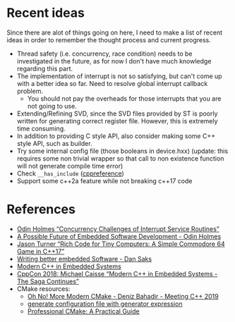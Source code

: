 # Recent ideas
Since there are alot of things going on here, I need to make a list of recent ideas in order to remember the thought process and current progress.
- Thread safety (i.e. concurrency, race condition) needs to be investigated in the future, as for now I don't have much knowledge regarding this part.
- The implementation of interrupt is not so satisfying, but can't come up with a better idea so far. Need to resolve global interrupt callback problem.
  - You should not pay the overheads for those interrupts that you are not going to use.
- Extending/Refining SVD, since the SVD files provided by ST is poorly written for generating correct register file. However, this is extremely time consuming.
- In addition to providing C style API, also consider making some C++ style API, such as builder.
- Try some internal config file (those booleans in device.hxx) (update: this requires some non trivial wrapper so that call to non existence function will not generate compile time error)
- Check ```__has_include``` ([cppreference](https://en.cppreference.com/w/cpp/preprocessor/include))
- Support some c++2a feature while not breaking c++17 code
# References
- [Odin Holmes “Concurrency Challenges of Interrupt Service Routines”](https://www.youtube.com/watch?v=gcRdG7dGMOw)
- [A Possible Future of Embedded Software Development - Odin Holmes](https://www.youtube.com/watch?v=fsMmh8F8uV0)
- [Jason Turner “Rich Code for Tiny Computers: A Simple Commodore 64 Game in C++17”](https://www.youtube.com/watch?v=zBkNBP00wJE)
- [Writing better embedded Software - Dan Saks](https://www.youtube.com/watch?v=3VtGCPIoBfs&t=2123s)
- [Modern C++ in Embedded Systems](https://www.youtube.com/watch?v=1l2g2dAobXA)
- [CppCon 2018: Michael Caisse “Modern C++ in Embedded Systems - The Saga Continues”](https://www.youtube.com/watch?v=LfRLQ7IChtg)
- CMake resources:
  - [Oh No! More Modern CMake - Deniz Bahadir - Meeting C++ 2019](https://youtu.be/y9kSr5enrSk)
  - [generate configuration file with generator expression](https://stackoverflow.com/questions/54771452/expanding-a-variable-cmakedefine-and-generator-expression-in-template-file)
  - [Professional CMake: A Practical Guide](https://crascit.com/professional-cmake/)
